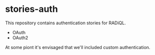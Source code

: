 # stories-auth
This repository contains authentication stories for RADiQL.

- OAuth
- OAuth2

At some piont it's envisaged that we'll included custom authentication.


